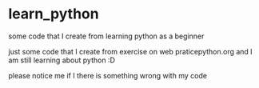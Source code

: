 # learn_python
some code that I create from learning python as a beginner

just some code that I create from exercise on web praticepython.org and I am still learning about python :D

please notice me if I there is something wrong with my code
